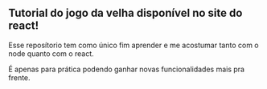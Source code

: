 ## Tutorial do jogo da velha disponível no site do react!

Esse reposítorio tem como único fim aprender e me acostumar tanto com o node quanto
com o react.

É apenas para prática podendo ganhar novas funcionalidades mais pra frente.

